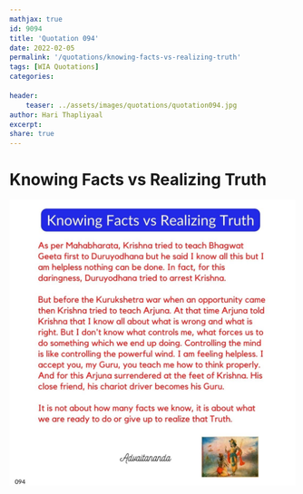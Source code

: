 ```yaml
---
mathjax: true
id: 9094
title: 'Quotation 094'
date: 2022-02-05
permalink: '/quotations/knowing-facts-vs-realizing-truth'
tags: [WIA Quotations] 
categories: 

header:
    teaser: ../assets/images/quotations/quotation094.jpg
author: Hari Thapliyaal 
excerpt:
share: true 
---
```


# Knowing Facts vs Realizing Truth

![Knowing Facts vs Realizing Truth](../assets/images/quotations/quotation094.jpg)
